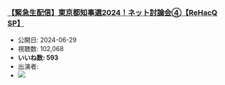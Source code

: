 ### [【緊急生配信】東京都知事選2024！ネット討論会④【ReHacQ SP】](https://www.youtube.com/watch?v=HWFu6XqYFfY)
-   公開日: 2024-06-29
-   視聴数: 102,068
-   **いいね数: 593**
-   出演者: 
- [![](https://img.youtube.com/vi/HWFu6XqYFfY/hqdefault.jpg)](https://www.youtube.com/watch?v=HWFu6XqYFfY)
